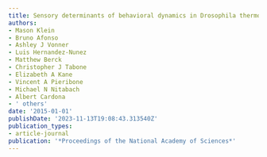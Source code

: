 ```yaml
---
title: Sensory determinants of behavioral dynamics in Drosophila thermotaxis
authors:
- Mason Klein
- Bruno Afonso
- Ashley J Vonner
- Luis Hernandez-Nunez
- Matthew Berck
- Christopher J Tabone
- Elizabeth A Kane
- Vincent A Pieribone
- Michael N Nitabach
- Albert Cardona
- ' others'
date: '2015-01-01'
publishDate: '2023-11-13T19:08:43.313540Z'
publication_types:
- article-journal
publication: '*Proceedings of the National Academy of Sciences*'
---
```

